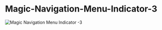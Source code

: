 # Magic-Navigation-Menu-Indicator-3
![Magic Navigation Menu Indicator -3](https://user-images.githubusercontent.com/96956110/169849018-e8a93ce3-acd2-4b84-be77-265284b3f9af.jpg)
